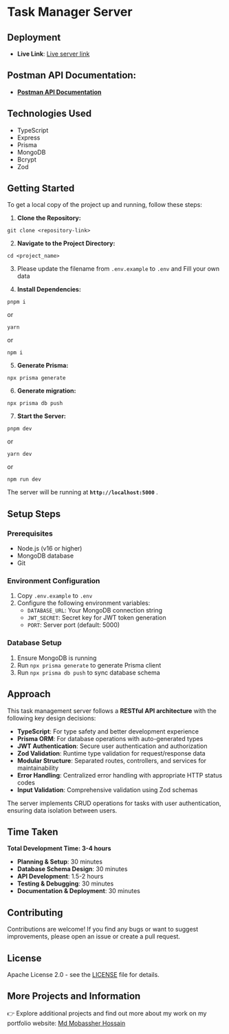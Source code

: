 # Task Manager Server

## Deployment

- **Live Link**: [Live server link](https://task-management-server-eight-khaki.vercel.app)

## Postman API Documentation:

- **[Postman API Documentation]()**

## Technologies Used

- TypeScript
- Express
- Prisma
- MongoDB
- Bcrypt
- Zod

## Getting Started

To get a local copy of the project up and running, follow these steps:

1. **Clone the Repository:**

```shell
git clone <repository-link>
```

2. **Navigate to the Project Directory:**

```shell
cd <project_name>
```

3. Please update the filename from `.env.example` to `.env` and Fill your own data

4. **Install Dependencies:**

```shell
pnpm i
```

or

```shell
yarn
```

or

```shell
npm i
```

5. **Generate Prisma:**

```shell
npx prisma generate
```

6. **Generate migration:**

```shell
npx prisma db push

```

7. **Start the Server:**

```shell
pnpm dev
```

or

```shell
yarn dev
```

or

```shell
npm run dev
```

The server will be running at **`http://localhost:5000`** .

## Setup Steps

### Prerequisites

- Node.js (v16 or higher)
- MongoDB database
- Git

### Environment Configuration

1. Copy `.env.example` to `.env`
2. Configure the following environment variables:
   - `DATABASE_URL`: Your MongoDB connection string
   - `JWT_SECRET`: Secret key for JWT token generation
   - `PORT`: Server port (default: 5000)

### Database Setup

1. Ensure MongoDB is running
2. Run `npx prisma generate` to generate Prisma client
3. Run `npx prisma db push` to sync database schema

## Approach

This task management server follows a **RESTful API architecture** with the following key design decisions:

- **TypeScript**: For type safety and better development experience
- **Prisma ORM**: For database operations with auto-generated types
- **JWT Authentication**: Secure user authentication and authorization
- **Zod Validation**: Runtime type validation for request/response data
- **Modular Structure**: Separated routes, controllers, and services for maintainability
- **Error Handling**: Centralized error handling with appropriate HTTP status codes
- **Input Validation**: Comprehensive validation using Zod schemas

The server implements CRUD operations for tasks with user authentication, ensuring data isolation between users.

## Time Taken

**Total Development Time: 3-4 hours**

- **Planning & Setup**: 30 minutes
- **Database Schema Design**: 30 minutes
- **API Development**: 1.5-2 hours
- **Testing & Debugging**: 30 minutes
- **Documentation & Deployment**: 30 minutes

## Contributing

Contributions are welcome! If you find any bugs or want to suggest improvements, please open an issue or create a pull request.

## License

Apache License 2.0 - see the [LICENSE](LICENSE) file for details.

## More Projects and Information

👉 Explore additional projects and find out more about my work on my portfolio website: [Md Mobassher Hossain](https://mobassher.vercel.app)
